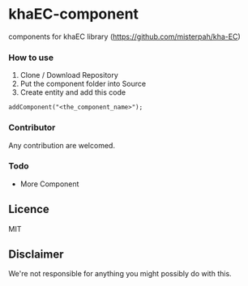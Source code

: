 
# khaEC-component
components for khaEC library (https://github.com/misterpah/kha-EC)

### How to use
1. Clone / Download Repository
2. Put the component folder into Source
3. Create entity and add this code
```
addComponent("<the_component_name>");
```

### Contributor
Any contribution are welcomed. 

### Todo
* More Component

## Licence
MIT

## Disclaimer
We're not responsible for anything you might possibly do with this.


